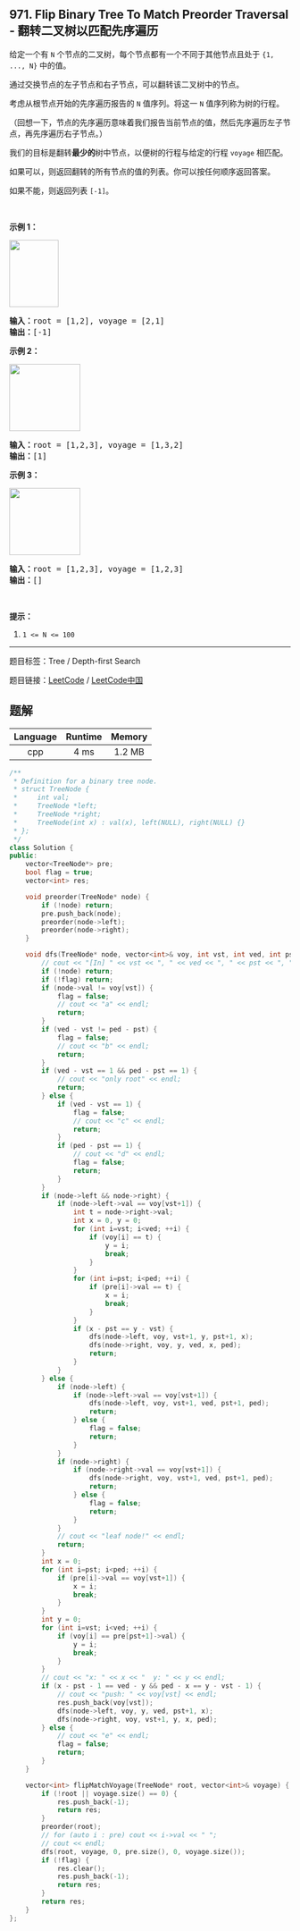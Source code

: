 ## 971. Flip Binary Tree To Match Preorder Traversal - 翻转二叉树以匹配先序遍历

<!--If you want to use the English description, use `question.content` instead-->

<p>给定一个有 <code>N</code> 个节点的二叉树，每个节点都有一个不同于其他节点且处于 <code>{1, ..., N}</code> 中的值。</p>

<p>通过交换节点的左子节点和右子节点，可以翻转该二叉树中的节点。</p>

<p>考虑从根节点开始的先序遍历报告的 <code>N</code> 值序列。将这一 <code>N</code> 值序列称为树的行程。</p>

<p>（回想一下，节点的先序遍历意味着我们报告当前节点的值，然后先序遍历左子节点，再先序遍历右子节点。）</p>

<p>我们的目标是翻转<strong>最少的</strong>树中节点，以便树的行程与给定的行程&nbsp;<code>voyage</code>&nbsp;相匹配。&nbsp;</p>

<p>如果可以，则返回翻转的所有节点的值的列表。你可以按任何顺序返回答案。</p>

<p>如果不能，则返回列表 <code>[-1]</code>。</p>

<p>&nbsp;</p>

<p><strong>示例 1：</strong></p>

<p><strong><img alt="" src="https://assets.leetcode-cn.com/aliyun-lc-upload/uploads/2019/01/05/1219-01.png" style="height: 120px; width: 88px;"></strong></p>

<pre><strong>输入：</strong>root = [1,2], voyage = [2,1]
<strong>输出：</strong>[-1]
</pre>

<p><strong>示例 2：</strong></p>

<p><strong><img alt="" src="https://assets.leetcode-cn.com/aliyun-lc-upload/uploads/2019/01/05/1219-02.png" style="height: 120px; width: 127px;"></strong></p>

<pre><strong>输入：</strong>root = [1,2,3], voyage = [1,3,2]
<strong>输出：</strong>[1]
</pre>

<p><strong>示例 3：</strong></p>

<p><strong><img alt="" src="https://assets.leetcode-cn.com/aliyun-lc-upload/uploads/2019/01/05/1219-02.png" style="height: 120px; width: 127px;"></strong></p>

<pre><strong>输入：</strong>root = [1,2,3], voyage = [1,2,3]
<strong>输出：</strong>[]
</pre>

<p>&nbsp;</p>

<p><strong>提示：</strong></p>

<ol>
	<li><code>1 &lt;= N &lt;= 100</code></li>
</ol>



-----

题目标签：Tree / Depth-first Search

题目链接：[LeetCode](https://leetcode.com/problems/flip-binary-tree-to-match-preorder-traversal/description/)  /  [LeetCode中国](https://leetcode-cn.com/problems/flip-binary-tree-to-match-preorder-traversal/description/)

## 题解



| Language | Runtime | Memory |
|:---:|:---:|:---:|
| cpp  | 4  ms | 1.2 MB |

```cpp
/**
 * Definition for a binary tree node.
 * struct TreeNode {
 *     int val;
 *     TreeNode *left;
 *     TreeNode *right;
 *     TreeNode(int x) : val(x), left(NULL), right(NULL) {}
 * };
 */
class Solution {
public:
    vector<TreeNode*> pre;
    bool flag = true;
    vector<int> res;

    void preorder(TreeNode* node) {
        if (!node) return;
        pre.push_back(node);
        preorder(node->left);
        preorder(node->right);
    }

    void dfs(TreeNode* node, vector<int>& voy, int vst, int ved, int pst, int ped) {
        // cout << "[In] " << vst << ", " << ved << ", " << pst << ", " << ped << endl;
        if (!node) return;
        if (!flag) return;
        if (node->val != voy[vst]) {
            flag = false;
            // cout << "a" << endl;
            return;
        }
        if (ved - vst != ped - pst) {
            flag = false;
            // cout << "b" << endl;
            return;
        }
        if (ved - vst == 1 && ped - pst == 1) {
            // cout << "only root" << endl; 
            return;
        } else {
            if (ved - vst == 1) {
                flag = false;
                // cout << "c" << endl;
                return;
            }
            if (ped - pst == 1) {
                // cout << "d" << endl;
                flag = false;
                return;
            }
        }
        if (node->left && node->right) {
            if (node->left->val == voy[vst+1]) {
                int t = node->right->val;
                int x = 0, y = 0;
                for (int i=vst; i<ved; ++i) {
                    if (voy[i] == t) {
                        y = i;
                        break;
                    }
                }
                for (int i=pst; i<ped; ++i) {
                    if (pre[i]->val == t) {
                        x = i;
                        break;
                    }
                }
                if (x - pst == y - vst) {
                    dfs(node->left, voy, vst+1, y, pst+1, x);
                    dfs(node->right, voy, y, ved, x, ped);
                    return;
                }
            }
        } else {
            if (node->left) {
                if (node->left->val == voy[vst+1]) {
                    dfs(node->left, voy, vst+1, ved, pst+1, ped);
                    return;
                } else {
                    flag = false;
                    return;
                }
            }
            if (node->right) {
                if (node->right->val == voy[vst+1]) {
                    dfs(node->right, voy, vst+1, ved, pst+1, ped);
                    return;
                } else {
                    flag = false;
                    return;
                }
            }
            // cout << "leaf node!" << endl;
            return;
        }
        int x = 0;
        for (int i=pst; i<ped; ++i) {
            if (pre[i]->val == voy[vst+1]) {
                x = i;
                break;
            }
        }
        int y = 0;
        for (int i=vst; i<ved; ++i) {
            if (voy[i] == pre[pst+1]->val) {
                y = i;
                break;
            }
        }
        // cout << "x: " << x << "  y: " << y << endl;
        if (x - pst - 1 == ved - y && ped - x == y - vst - 1) {
            // cout << "push: " << voy[vst] << endl;
            res.push_back(voy[vst]);
            dfs(node->left, voy, y, ved, pst+1, x);
            dfs(node->right, voy, vst+1, y, x, ped);
        } else {
            // cout << "e" << endl;
            flag = false;
            return;
        }
    }

    vector<int> flipMatchVoyage(TreeNode* root, vector<int>& voyage) {
        if (!root || voyage.size() == 0) {
            res.push_back(-1);
            return res;
        }
        preorder(root);
        // for (auto i : pre) cout << i->val << " ";
        // cout << endl;
        dfs(root, voyage, 0, pre.size(), 0, voyage.size());
        if (!flag) {
            res.clear();
            res.push_back(-1);
            return res;
        }
        return res;
    }
};
```
